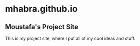 # mhabra.github.io
Moustafa's Project Site
---
This is my project site, where I put all of my cool ideas and stuff.
